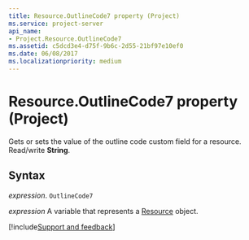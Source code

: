 ```yaml
---
title: Resource.OutlineCode7 property (Project)
ms.service: project-server
api_name:
- Project.Resource.OutlineCode7
ms.assetid: c5dcd3e4-d75f-9b6c-2d55-21bf97e10ef0
ms.date: 06/08/2017
ms.localizationpriority: medium
---
```



# Resource.OutlineCode7 property (Project)

 Gets or sets the value of the outline code custom field for a resource. Read/write **String**.


## Syntax

_expression_. `OutlineCode7`

_expression_ A variable that represents a [Resource](./Project.Resource.md) object.

[!include[Support and feedback](~/includes/feedback-boilerplate.md)]
